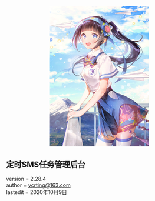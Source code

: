 <center><img width = '270' src ="https://raw.githubusercontent.com/VcrTing/SMSTask/master/0.png"/></center>
  
## 定时SMS任务管理后台
version = 2.28.4   
author = vcrting@163.com  
lastedit = 2020年10月9日  